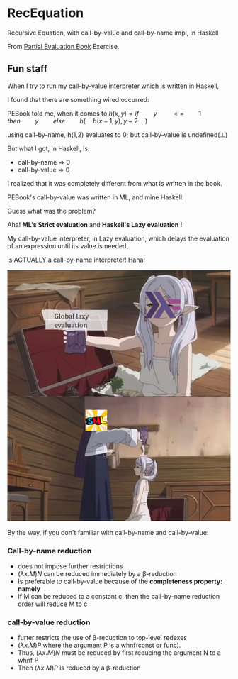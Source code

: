 # RecEquation
Recursive Equation, with call-by-value and call-by-name impl, in Haskell

From [Partial Evaluation Book](https://www.itu.dk/people/sestoft/pebook/) Exercise.

## Fun staff

When I try to run my call-by-value interpreter which is written in Haskell,

I found that there are something wired occurred:

PEBook told me, when it comes to $h(x,y)=if \quad\quad y\quad\quad<=\quad\quad 1\quad\quad then\quad\quad y\quad\quad else\quad\quad h(\quad h(x+1,y),y-2\quad )$

using call-by-name, h(1,2) evaluates to 0; but call-by-value is undefined($\bot$)

But what I got, in Haskell, is:
- call-by-name => 0
- call-by-value => 0

I realized that it was completely different from what is written in the book.

PEBook's call-by-value was written in ML, and mine Haskell.

Guess what was the problem?

Aha! **ML's Strict evaluation** and **Haskell's Lazy evaluation** !

My call-by-value interpreter, in Lazy evaluation, which delays the evaluation of an expression until its value is needed,

is ACTUALLY a call-by-name interpreter! Haha!

![f](f.png)

By the way, if you don't familiar with call-by-name and call-by-value:

### Call-by-name reduction
- does not impose further restrictions
- $(\lambda x.M)N$ can be reduced immediately by a β-reduction
- Is preferable to call-by-value because of the **completeness property: namely**
- If M can be reduced to a constant c, then the call-by-name reduction order will reduce M to c
### call-by-value reduction
- furter restricts the use of β-reduction to top-level redexes
- $(\lambda x.M)P$ where the argument P is a whnf(const or func).
- Thus, $(\lambda x.M)N$ must be reduced by first reducing the argument N to a whnf P
- Then $(\lambda x.M)P$ is reduced by a β-reduction



